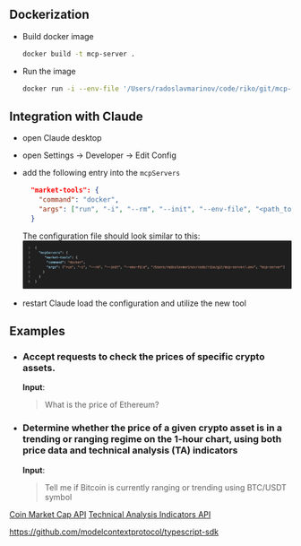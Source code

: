 

## Dockerization

  - Build docker image
    ```bash
    docker build -t mcp-server .
    ```

  - Run the image
    ```bash
    docker run -i --env-file '/Users/radoslavmarinov/code/riko/git/mcp-server/.env' mcp-server
    ```

## Integration with Claude

  - open Claude desktop
  - open Settings -> Developer -> Edit Config
  - add the following entry into the `mcpServers`

    ```json
      "market-tools": {
        "command": "docker",
        "args": ["run", "-i", "--rm", "--init", "--env-file", "<path_to_env_file>", "mcp-server"]
      }
    ```

    The configuration file should look similar to this:
    ![](./docs/claude/config-server.png) 
  - restart Claude load the configuration and utilize the new tool




## Examples

  - ### Accept requests to check the prices of specific crypto assets.
    __Input__:
    > What is the price of Ethereum?

  - ### Determine whether the price of a given crypto asset is in a trending or ranging regime on the 1-hour chart, using both price data and technical analysis (TA) indicators
    __Input__:
      > Tell me if Bitcoin is currently ranging or trending using BTC/USDT symbol


[Coin Market Cap API](https://coinmarketcap.com/api/documentation/v1/#)
[Technical Analysis Indicators API](https://taapi.io/indicators)

https://github.com/modelcontextprotocol/typescript-sdk
